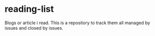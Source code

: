 # reading-list

Blogs or article i read. This is a repository to track them all managed by issues and closed by issues.
